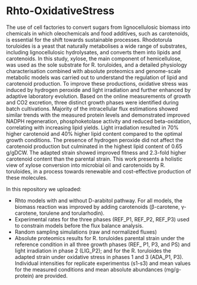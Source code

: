 # Rhto-OxidativeStress
The use of cell factories to convert sugars from lignocellulosic biomass into chemicals in which oleochemicals and food additives, such as carotenoids, is essential for the shift towards sustainable processes. Rhodotorula toruloides is a yeast that naturally metabolises a wide range of substrates, including lignocellulosic hydrolysates, and converts them into lipids and carotenoids. In this study, xylose, the main component of hemicellulose, was used as the sole substrate for R. toruloides, and a detailed physiology characterisation combined with absolute proteomics and genome-scale metabolic models was carried out to understand the regulation of lipid and carotenoid production. To improve these productions, oxidative stress was induced by hydrogen peroxide and light irradiation and further enhanced by adaptive laboratory evolution. Based on the online measurements of growth and CO2 excretion, three distinct growth phases were identified during batch cultivations. Majority of the intracellular flux estimations showed similar trends with the measured protein levels and demonstrated improved NADPH regeneration, phosphoketolase activity and reduced beta-oxidation, correlating with increasing lipid yields. Light irradiation resulted in 70% higher carotenoid and 40% higher lipid content compared to the optimal growth conditions. The presence of hydrogen peroxide did not affect the carotenoid production but culminated in the highest lipid content of 0.65 g/gDCW. The adapted strain showed improved fitness and 2.3-fold higher carotenoid content than the parental strain. This work presents a holistic view of xylose conversion into microbial oil and carotenoids by R. toruloides, in a process towards renewable and cost-effective production of these molecules.

In this repository we uploaded:

- Rhto models with and without D-arabitol pathway. For all models, the biomass reaction was improved by adding carotenoids (β-carotene, γ-carotene, torulene and torularhodin).
- Experimental rates for the three phases (REF_P1, REF_P2, REF_P3) used to constrain models before the flux balance analysis.
- Random sampling simulations (raw and normalized fluxes)
- Absolute proteomics results for R. toruloides parental strain under the reference condition in all three growth phases (REF_ P1, P3, and PS) and light irradiation in phase 2 (LIG_P2); and for the R. toruloides the adapted strain under oxidative stress in phases 1 and 3 (ADA_P1, P3). Individual intensities for replicate experimentss (s1-s3) and mean values for the measured conditions and mean absolute abundances (mg/g-protein) are provided. 
